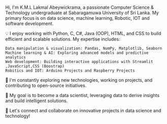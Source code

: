 Hi, I'm K.M.L Lakmal Abeywickrama, a passionate Computer Science & Technology undergraduate at Sabaragamuwa University of Sri Lanka. My primary focus is on data science, machine learning, Robotic, IOT and software development.

💡 I enjoy working with Python, C, C#, Java (OOP), HTML, and CSS to build efficient and scalable solutions. My expertise includes:

    Data manipulation & visualization: Pandas, NumPy, Matplotlib, Seaborn
    Machine learning & AI: Exploring advanced models and predictive analytics
    Web development: Building interactive applications with Streamlit ,JavaScript,CSS (Boostrap)
    Robitics and IOT: Arduino Projects and Raspberry Projects
    

🚀 I'm constantly exploring new technologies, working on projects, and contributing to open-source initiatives.

📌 My goal is to become a data scientist, leveraging data to derive insights and build intelligent solutions.

🔗 Let's connect and collaborate on innovative projects in data science and technology!
